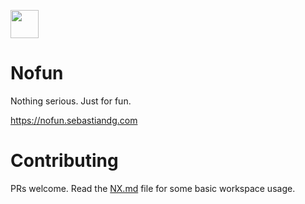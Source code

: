 <a alt="Nx logo" href="https://nofun.sebastiandg.com" target="_blank" rel="noreferrer"><img src="https://github.com/sebastiandg7/nofun/blob/main/apps/client/app/public/icon-512.png?raw=true" width="45"></a>

# Nofun

Nothing serious. Just for fun.

https://nofun.sebastiandg.com

# Contributing

PRs welcome. Read the [NX.md](/NX.md) file for some basic workspace usage.
